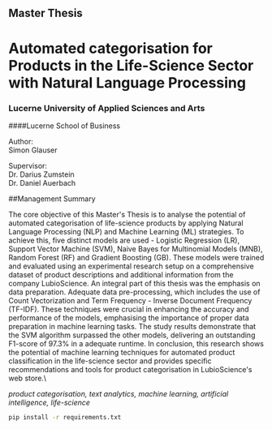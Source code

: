 ## Master Thesis ##

# Automated categorisation for Products in the Life-Science Sector with Natural Language Processing

### Lucerne University of Applied Sciences and Arts
####Lucerne School of Business

Author:\
Simon Glauser

Supervisor:\
Dr. Darius Zumstein\
Dr. Daniel Auerbach

##Management Summary

The core objective of this Master's Thesis is to analyse the potential of automated categorisation of life-science products by applying Natural Language Processing (NLP) and Machine Learning (ML) strategies. To achieve this, five distinct models are used - Logistic Regression (LR), Support Vector Machine (SVM), Naive Bayes for Multinomial Models (MNB), Random Forest (RF) and Gradient Boosting (GB). These models were trained and evaluated using an experimental research setup on a comprehensive dataset of product descriptions and additional information from the company LubioScience. An integral part of this thesis was the emphasis on data preparation. Adequate data pre-processing, which includes the use of Count Vectorization and Term Frequency - Inverse Document Frequency (TF-IDF). These techniques were crucial in enhancing the accuracy and performance of the models, emphasising the importance of proper data preparation in machine learning tasks. The study results demonstrate that the SVM algorithm surpassed the other models, delivering an outstanding F1-score of 97.3\% in a adequate runtime. In conclusion, this research shows the potential of machine learning techniques for automated product classification in the life-science sector and provides specific recommendations and tools for product categorisation in LubioScience's web store.\

*product categorisation, text analytics, machine learning, artificial intelligence, life-science*



```bash
pip install -r requirements.txt
```
